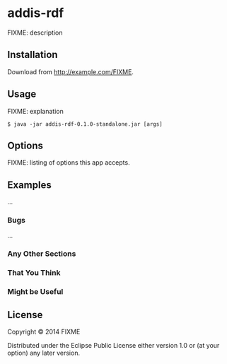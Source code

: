 # addis-rdf

FIXME: description

## Installation

Download from http://example.com/FIXME.

## Usage

FIXME: explanation

    $ java -jar addis-rdf-0.1.0-standalone.jar [args]

## Options

FIXME: listing of options this app accepts.

## Examples

...

### Bugs

...

### Any Other Sections
### That You Think
### Might be Useful

## License

Copyright © 2014 FIXME

Distributed under the Eclipse Public License either version 1.0 or (at
your option) any later version.
